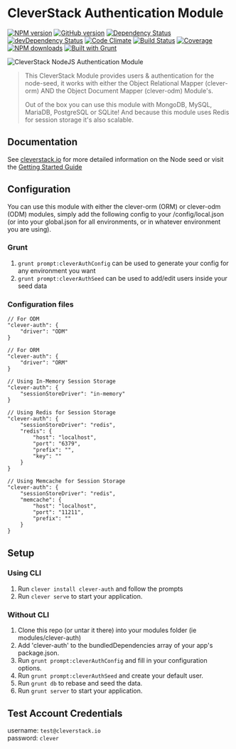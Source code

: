 CleverStack Authentication Module
====================
[![NPM version](https://badge.fury.io/js/clever-auth.png)](http://badge.fury.io/js/clever-auth) [![GitHub version](https://badge.fury.io/gh/cleverstack%2Fclever-auth.png)](http://badge.fury.io/gh/cleverstack%2Fclever-auth) [![Dependency Status](https://david-dm.org/CleverStack/clever-auth.png)](https://david-dm.org/CleverStack/clever-auth) [![devDependency Status](https://david-dm.org/CleverStack/clever-auth/dev-status.png)](https://david-dm.org/CleverStack/clever-auth#info=devDependencies) [![Code Climate](https://codeclimate.com/github/CleverStack/clever-auth.png)](https://codeclimate.com/github/CleverStack/clever-auth) [![Build Status](https://secure.travis-ci.org/CleverStack/clever-auth.png?branch=master)](https://travis-ci.org/CleverStack/clever-auth) [![Coverage](https://codeclimate.com/github/CleverStack/clever-auth/coverage.png)](https://codeclimate.com/github/CleverStack/clever-auth) [![NPM downloads](http://img.shields.io/npm/dm/clever-auth.png)](https://www.npmjs.org/package/clever-auth) [![Built with Grunt](https://cdn.gruntjs.com/builtwith.png)](http://gruntjs.com/) 

![CleverStack NodeJS Authentication Module](http://cleverstack.github.io/assets/img/logos/node-seed-logo-clean.png "CleverStack NodeJS Authentication Module")
<blockquote>
This CleverStack Module provides users & authentication for the node-seed, it works with either the Object Relational Mapper (clever-orm) AND the Object Document Mapper (clever-odm) Module's.

Out of the box you can use this module with MongoDB, MySQL, MariaDB, PostgreSQL or SQLite! And because this module uses Redis for session storage it's also scalable.
</blockquote>

## Documentation

See [cleverstack.io](http://cleverstack.io/documentation/#backend) for more detailed information on the Node seed or visit the [Getting Started Guide](http://cleverstack.io/getting-started/)

## Configuration
You can use this module with either the clever-orm (ORM) or clever-odm (ODM) modules, simply add the following config to your /config/local.json (or into your global.json for all environments, or in whatever environment you are using).

### Grunt
1. `grunt prompt:cleverAuthConfig` can be used to generate your config for any environment you want
2. `grunt prompt:cleverAuthSeed` can be used to add/edit users inside your seed data

### Configuration files

```
// For ODM
"clever-auth": {
  	"driver": "ODM"
}

// For ORM
"clever-auth": {
  	"driver": "ORM"
}

// Using In-Memory Session Storage
"clever-auth": {
  	"sessionStoreDriver": "in-memory"
}

// Using Redis for Session Storage
"clever-auth": {
  	"sessionStoreDriver": "redis",
    "redis": {
        "host": "localhost",
        "port": "6379",
        "prefix": "",
        "key": ""
    }
}

// Using Memcache for Session Storage
"clever-auth": {
  	"sessionStoreDriver": "redis",
    "memcache": {
        "host": "localhost",
        "port": "11211",
        "prefix": ""
    }
}
```

## Setup

### Using CLI
1. Run `clever install clever-auth` and follow the prompts
2. Run `clever serve` to start your application.

### Without CLI
1. Clone this repo (or untar it there) into your modules folder (ie modules/clever-auth)
2. Add 'clever-auth' to the bundledDependencies array of your app's package.json.
3. Run `grunt prompt:cleverAuthConfig` and fill in your configuration options.
4. Run `grunt prompt:cleverAuthSeed` and create your default user.
5. Run `grunt db` to rebase and seed the data.
6. Run `grunt server` to start your application.

## Test Account Credentials

username: `test@cleverstack.io` <br>
password: `clever`
